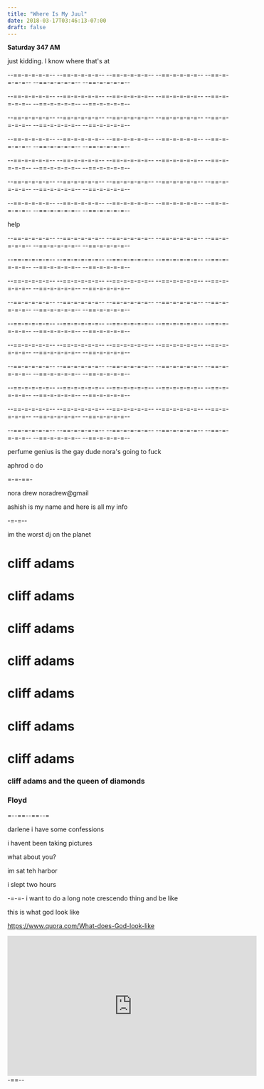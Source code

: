 ```yaml
---
title: "Where Is My Juul"
date: 2018-03-17T03:46:13-07:00
draft: false
---
```

**Saturday 347 AM**

just kidding. I know where that's at

--==-=-=-=-=-- --==-=-=-=-=-- --==-=-=-=-=-- --==-=-=-=-=-- --==-=-=-=-=-- --==-=-=-=-=-- --==-=-=-=-=--

--==-=-=-=-=-- --==-=-=-=-=-- --==-=-=-=-=-- --==-=-=-=-=-- --==-=-=-=-=-- --==-=-=-=-=-- --==-=-=-=-=--

--==-=-=-=-=-- --==-=-=-=-=-- --==-=-=-=-=-- --==-=-=-=-=-- --==-=-=-=-=-- --==-=-=-=-=-- --==-=-=-=-=--

--==-=-=-=-=-- --==-=-=-=-=-- --==-=-=-=-=-- --==-=-=-=-=-- --==-=-=-=-=-- --==-=-=-=-=-- --==-=-=-=-=--

--==-=-=-=-=-- --==-=-=-=-=-- --==-=-=-=-=-- --==-=-=-=-=-- --==-=-=-=-=-- --==-=-=-=-=-- --==-=-=-=-=--

--==-=-=-=-=-- --==-=-=-=-=-- --==-=-=-=-=-- --==-=-=-=-=-- --==-=-=-=-=-- --==-=-=-=-=-- --==-=-=-=-=--

--==-=-=-=-=-- --==-=-=-=-=-- --==-=-=-=-=-- --==-=-=-=-=-- --==-=-=-=-=-- --==-=-=-=-=-- --==-=-=-=-=--

help

--==-=-=-=-=-- --==-=-=-=-=-- --==-=-=-=-=-- --==-=-=-=-=-- --==-=-=-=-=-- --==-=-=-=-=-- --==-=-=-=-=--

--==-=-=-=-=-- --==-=-=-=-=-- --==-=-=-=-=-- --==-=-=-=-=-- --==-=-=-=-=-- --==-=-=-=-=-- --==-=-=-=-=--

--==-=-=-=-=-- --==-=-=-=-=-- --==-=-=-=-=-- --==-=-=-=-=-- --==-=-=-=-=-- --==-=-=-=-=-- --==-=-=-=-=--

--==-=-=-=-=-- --==-=-=-=-=-- --==-=-=-=-=-- --==-=-=-=-=-- --==-=-=-=-=-- --==-=-=-=-=-- --==-=-=-=-=--

--==-=-=-=-=-- --==-=-=-=-=-- --==-=-=-=-=-- --==-=-=-=-=-- --==-=-=-=-=-- --==-=-=-=-=-- --==-=-=-=-=--

--==-=-=-=-=-- --==-=-=-=-=-- --==-=-=-=-=-- --==-=-=-=-=-- --==-=-=-=-=-- --==-=-=-=-=-- --==-=-=-=-=--

--==-=-=-=-=-- --==-=-=-=-=-- --==-=-=-=-=-- --==-=-=-=-=-- --==-=-=-=-=-- --==-=-=-=-=-- --==-=-=-=-=--

--==-=-=-=-=-- --==-=-=-=-=-- --==-=-=-=-=-- --==-=-=-=-=-- --==-=-=-=-=-- --==-=-=-=-=-- --==-=-=-=-=--

--==-=-=-=-=-- --==-=-=-=-=-- --==-=-=-=-=-- --==-=-=-=-=-- --==-=-=-=-=-- --==-=-=-=-=-- --==-=-=-=-=--

--==-=-=-=-=-- --==-=-=-=-=-- --==-=-=-=-=-- --==-=-=-=-=-- --==-=-=-=-=-- --==-=-=-=-=-- --==-=-=-=-=--



perfume genius is the gay dude nora's going to fuck

aphrod o do


=-=-==-


nora drew noradrew@gmail


ashish is my name and here is all my info



-=-=--

im the worst dj on the planet


# cliff adams
# cliff adams
# cliff adams
# cliff adams
# cliff adams
# cliff adams
# cliff adams
### cliff adams  and the queen of diamonds

### Floyd


=--==--==--=

darlene i have some confessions

i havent been taking pictures

what about you?

im sat teh harbor

i slept two hours

-=-=-
i want to do a long note crescendo thing and be like

this is what god look like

https://www.quora.com/What-does-God-look-like

<iframe width="560" height="315" src="https://www.youtube.com/embed/M8J3jX0QCZU?start=26" frameborder="0" allow="autoplay; encrypted-media" allowfullscreen></iframe>
-==--
